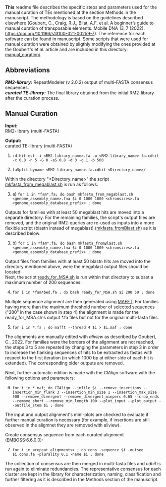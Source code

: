 __This__ readme file describes the specific steps and parameters used for the manual curation of TEs mentioned at the section Methods in the manuscript. The methodology is based on the guidelines described elsewhere (Goubert, C., Craig, R.J., Bilat, A.F. et al. A beginner’s guide to manual curation of transposable elements. Mobile DNA 13, 7 (2022). https://doi.org/10.1186/s13100-021-00259-7). The reference for each software can be found in manuscript. Some scripts that were used for manual curation were obtained by sligthly modifying the ones provided at the Goubert's et al. article and are included in this directory: [manual_curation/](https://github.com/agustin-bilat/Bilat2024_TEs-Fasciolidae/blob/main/manual_curation/).

## Abbreviations ##  

***RM2-library:*** RepeatModeler (v 2.0.2) output of multi-FASTA consensus sequences.  
***curated TE-library:*** The final library obtained from the initial RM2-library after the curation process. 
  
## Manual Curation ##

**Input:**  
RM2-library (multi-FASTA)

**Output:**  
curated TE-library (multi-FASTA)

1. `cd-hit-est -i <RM2-library_name>.fa -o <RM2-library_name>.fa.cdhit -c 0.8 -n 5 -G 0 -aS 0.8 -d 0 -g 1 -b 500`

2. `faSplit byname <RM2-library_name>.fa.cdhit <Directory_name>/`

Within the directory "<Directory_name>" the script [mkfasta_from_megablast.sh](https://github.com/agustin-bilat/Bilat2024_TEs-Fasciolidae/blob/main/manual_curation/mkfasta_from_megablast.sh) is run as follows:

3. a) `for i in *fam*.fa; do bash mkfasta_from_megablast.sh <genome_assembly_name>.fna $i 0 1000 1000 <chromsizes>.fa <genome_assembly_database_prefix> ; done`

Outputs for families with at least 50 megablast hits are moved into a separate directory. For the remaining families, the script's output files are removed, and the original RM2-queries are re-used as inputs into a more flexible script (blastn instead of megablast) ([mkfasta_fromBlast.sh](https://github.com/agustin-bilat/Bilat2024_TEs-Fasciolidae/blob/main/manual_curation/mkfasta_from_blastn.sh)) as it is described below:

3. b) `for i in *fam*.fa; do bash mkfasta_fromBlast.sh <genome_assembly_name>.fna $i 0 1000 1000 <chromsizes>.fa <genome_assembly_database_prefix> ; done`

Output files from families with at least 50 blastn hits are moved into the directory mentioned above, were the megablast output files should be located.  
Next, the script [ready_for_MSA.sh](https://github.com/agustin-bilat/Bilat2024_TEs-Fasciolidae/blob/main/manual_curation/ready_for_MSA.sh) is run within that directory to subset a maximum number of 200 sequences:

4. `for i in *fam*bed.fa ; do bash ready_for_MSA.sh $i 200 50 ; done`

Multiple sequence alignment are then generated using [MAFFT](https://mafft.cbrc.jp/alignment/software/). For families having more than the maximum threshold number of selected sequences ("200" in the case shown in step 4) the alignment is made for the ready_for_MSA.sh's output *.fa files but not for the original multi-fasta files.

5. `for i in *.fa ; do mafft --thread 4 $i > $i.maf ; done`

The alignments are manually edited with _aliview_ as described by Goubert, C., 2022. For families were the borders of the alignment are not reached, the steps 3 to 5 are repeated by changing the parameters in step 3 in order to increase the flanking sequences of hits to be extracted as fastas with respect to the first iteration (in which 1000 bp at either side of each hit is extended). The corresponding older outputs are removed.

Next, further automatic edition is made with the _CIAlign_ software with the following options and parameters:  

6. `for i in *.maf; do CIAlign --infile $i --remove_insertions --insertion_min_flank 3 --insertion_min_size 1 --insertion_max_size 500 --remove_divergent --remove_divergent_minperc 0.65 --crop_ends --remove_short --remove_min_length 100 --plot_input --plot_output --outfile_stem $i ; done`

The input and output alignment's mini-plots are checked to evaluate if further manual curation is necessary (for example, if insertions are still observed in the aligmnet they are removed with aliview).   

Create consensus sequence from each curated alignment (EMBOSS:6.6.0.0):

7. `for i in <repeat_alignments> ; do cons -sequence $i -outseq $i.cons.fa -plurality 0.1 -name $i ; done`  

The collection of consensus are then merged in multi-fasta files and _cdhit_ is run again to eliminate redundancies. The representative consensus for each cluster are kept in the library for characterization, naming, classification and further filtering as it is described in the Methods section of the manuscript.
